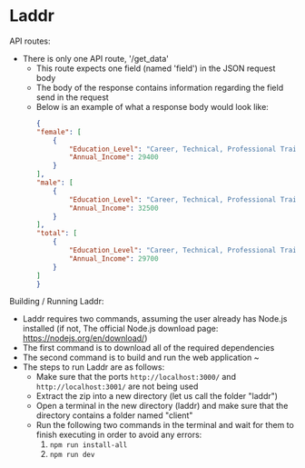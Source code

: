 # Laddr
API routes:
  - There is only one API route, '/get_data'
    - This route expects one field (named 'field') in the JSON request body
    - The body of the response contains information regarding the field send in the request
    - Below is an example of what a response body would look like:
        ```JSON
        {
        "female": [
            {
                "Education_Level": "Career, Technical, Professional Training Certificate",
                "Annual_Income": 29400
            }
        ],
        "male": [
            {
                "Education_Level": "Career, Technical, Professional Training Certificate",
                "Annual_Income": 32500
            }
        ],
        "total": [
            {
                "Education_Level": "Career, Technical, Professional Training Certificate",
                "Annual_Income": 29700
            }
        ]
      }
      ```

Building / Running Laddr:
  - Laddr requires two commands, assuming the user already has Node.js installed (if not,    The official Node.js download page: https://nodejs.org/en/download/)
  - The first command is to download all of the required dependencies
  - The second command is to build and run the web application
    ~
  - The steps to run Laddr are as follows:
    - Make sure that the ports ```http://localhost:3000/``` and ```http://localhost:3001/``` are not being used
    - Extract the zip into a new directory (let us call the folder "laddr")
    - Open a terminal in the new directory (laddr) and make sure that the directory contains a folder named "client"
    - Run the following two commands in the terminal and wait for them to finish executing in order to avoid any errors:
      1) ```npm run install-all```
      2) ```npm run dev```
